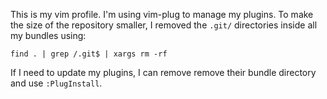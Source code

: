 This is my vim profile. I'm using vim-plug to manage my plugins. To make the size of the repository smaller, I removed the `.git/` directories inside all my bundles using:

`find . | grep /.git$ | xargs rm -rf`

If I need to update my plugins, I can remove remove their bundle directory and use `:PlugInstall`.
